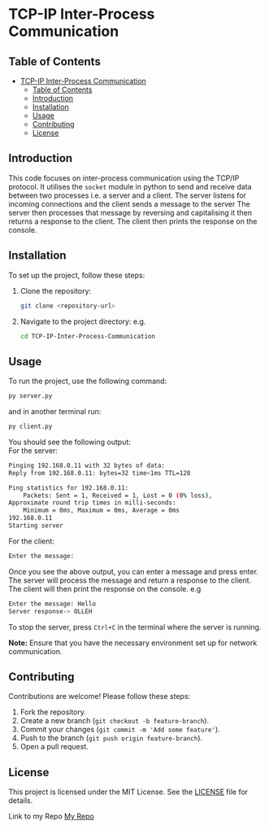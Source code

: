 # TCP-IP Inter-Process Communication

## Table of Contents
- [TCP-IP Inter-Process Communication](#tcp-ip-inter-process-communication)
  - [Table of Contents](#table-of-contents)
  - [Introduction](#introduction)
  - [Installation](#installation)
  - [Usage](#usage)
  - [Contributing](#contributing)
  - [License](#license)

## Introduction
This code focuses on inter-process communication using the TCP/IP protocol. It utilises the `socket` module in python to send 
and receive data between two processes i.e. a server and a client. The server listens for incoming connections and the client sends a message to the server
The server then processes that message by reversing and capitalising it then returns a response to the client. The client then prints the response on the console.

## Installation
To set up the project, follow these steps:
1. Clone the repository:
    ```sh
    git clone <repository-url>
    ```
2. Navigate to the project directory:
    e.g.
    ```sh
    cd TCP-IP-Inter-Process-Communication
    ```

## Usage
To run the project, use the following command:
```sh
py server.py
```
and in another terminal run:
```sh
py client.py
```
You should see the following output:
<br>
For the server:
```sh
Pinging 192.168.0.11 with 32 bytes of data:
Reply from 192.168.0.11: bytes=32 time<1ms TTL=128

Ping statistics for 192.168.0.11:
    Packets: Sent = 1, Received = 1, Lost = 0 (0% loss),
Approximate round trip times in milli-seconds:
    Minimum = 0ms, Maximum = 0ms, Average = 0ms
192.168.0.11
Starting server
```
For the client:
```sh
Enter the message:
```
Once you see the above output, you can enter a message and press enter. The server will process the message and return a response to the client. The client will then print the response on the console.
e.g
```sh
Enter the message: Hello
Server response-> OLLEH
```
To stop the server, press `Ctrl+C` in the terminal where the server is running.
<br>

**Note:**
Ensure that you have the necessary environment set up for network communication.

## Contributing
Contributions are welcome! Please follow these steps:
1. Fork the repository.
2. Create a new branch (`git checkout -b feature-branch`).
3. Commit your changes (`git commit -m 'Add some feature'`).
4. Push to the branch (`git push origin feature-branch`).
5. Open a pull request.

## License
This project is licensed under the MIT License. See the [LICENSE](LICENSE) file for details.

Link to my Repo
[My Repo](https://github.com/Mansafreo/TCP-IP-Socket-in-Python)

